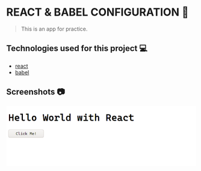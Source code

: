 # REACT & BABEL CONFIGURATION :rocket:

> This is an app for practice.

## Technologies used for this project :computer:

-   [react](https://reactjs.org/)
-  [babel](https://babeljs.io)

## Screenshots :camera:

![principal](docs/principal.png)
